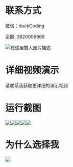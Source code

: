 # 联系方式

微信：duckCoding

企鹅: 3820006966

![在这里插入图片描述](http://upload.cxycsx.vip/91ab4bcb4f2c4c6db86365bb6d6e9c62.jpeg)

# 详细视频演示

请联系我获取更详细的演示视频

# 运行截图

![](http://www.bysj52.com/uploadfile/ueditor/image/202306/%E6%AF%95%E8%AE%BEssm770%E9%95%BF%E5%AE%89%E6%9D%90%E6%96%99%E6%89%B9%E5%8F%91%E5%B8%82%E5%9C%BA%E7%AE%A1%E7%90%86%E7%B3%BB%E7%BB%9F+jsp%E6%AF%95%E4%B8%9A%E8%AE%BE%E8%AE%A1/3.png)![](http://www.bysj52.com/uploadfile/ueditor/image/202306/%E6%AF%95%E8%AE%BEssm770%E9%95%BF%E5%AE%89%E6%9D%90%E6%96%99%E6%89%B9%E5%8F%91%E5%B8%82%E5%9C%BA%E7%AE%A1%E7%90%86%E7%B3%BB%E7%BB%9F+jsp%E6%AF%95%E4%B8%9A%E8%AE%BE%E8%AE%A1/1.png)![](http://www.bysj52.com/uploadfile/ueditor/image/202306/%E6%AF%95%E8%AE%BEssm770%E9%95%BF%E5%AE%89%E6%9D%90%E6%96%99%E6%89%B9%E5%8F%91%E5%B8%82%E5%9C%BA%E7%AE%A1%E7%90%86%E7%B3%BB%E7%BB%9F+jsp%E6%AF%95%E4%B8%9A%E8%AE%BE%E8%AE%A1/5.png)![](http://www.bysj52.com/uploadfile/ueditor/image/202306/%E6%AF%95%E8%AE%BEssm770%E9%95%BF%E5%AE%89%E6%9D%90%E6%96%99%E6%89%B9%E5%8F%91%E5%B8%82%E5%9C%BA%E7%AE%A1%E7%90%86%E7%B3%BB%E7%BB%9F+jsp%E6%AF%95%E4%B8%9A%E8%AE%BE%E8%AE%A1/2.png)![](http://www.bysj52.com/uploadfile/ueditor/image/202306/%E6%AF%95%E8%AE%BEssm770%E9%95%BF%E5%AE%89%E6%9D%90%E6%96%99%E6%89%B9%E5%8F%91%E5%B8%82%E5%9C%BA%E7%AE%A1%E7%90%86%E7%B3%BB%E7%BB%9F+jsp%E6%AF%95%E4%B8%9A%E8%AE%BE%E8%AE%A1/4.png)

# 为什么选择我

![](http://upload.cxycsx.vip/%E7%A8%8B%E5%BA%8F%E8%AE%BE%E8%AE%A1.png)

